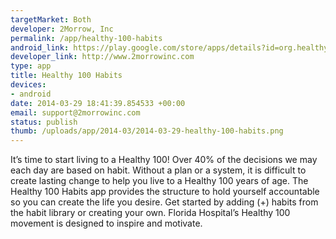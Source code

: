 ```yaml
--- 
targetMarket: Both
developer: 2Morrow, Inc
permalink: /app/healthy-100-habits
android_link: https://play.google.com/store/apps/details?id=org.healthy100.aPL4
developer_link: http://www.2morrowinc.com
type: app
title: Healthy 100 Habits
devices: 
- android
date: 2014-03-29 18:41:39.854533 +00:00
email: support@2morrowinc.com
status: publish
thumb: /uploads/app/2014-03/2014-03-29-healthy-100-habits.png
---
```


It’s time to start living to a Healthy 100!
Over 40% of the decisions we may each day are based on habit. Without a plan or a system, it is difficult to create lasting change to help you live to a Healthy 100 years of age. The Healthy 100 Habits app provides the structure to hold yourself accountable so you can create the life you desire. Get started by adding (+) habits from the habit library or creating your own.
Florida Hospital’s Healthy 100 movement is designed to inspire and motivate.
